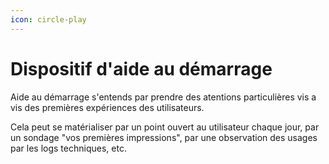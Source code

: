 ```yaml
---
icon: circle-play
---
```


# Dispositif d'aide au démarrage

Aide au démarrage s'entends par prendre des atentions particulières vis a vis des premières expériences des utilisateurs.

Cela peut se matérialiser par un point ouvert au utilisateur chaque jour, par un sondage "vos premières impressions", par une observation des usages par les logs techniques, etc.

